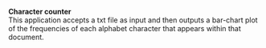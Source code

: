 **Character counter**
<br>
This application accepts a txt file as input and then outputs a bar-chart plot of the frequencies of each alphabet character that appears within that document.

